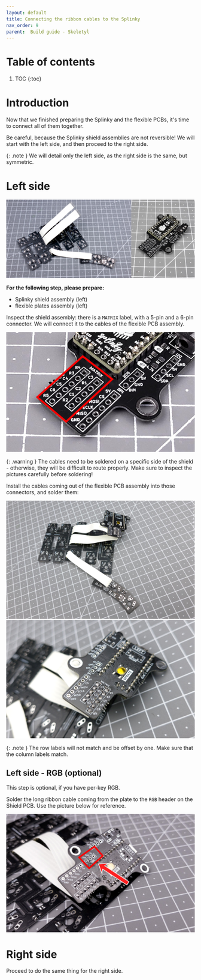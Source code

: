 ```yaml
---
layout: default
title: Connecting the ribbon cables to the Splinky
nav_order: 9
parent:  Build guide - Skeletyl
---
```


# Table of contents

1. TOC
{:toc}

# Introduction

Now that we finished preparing the Splinky and the flexible PCBs, it's time to connect all of them together. 

Be careful, because the Splinky shield assemblies are not reversible! We will start with the left side, and then proceed to the right side.

{: .note }
We will detail only the left side, as the right side is the same, but symmetric.

# Left side

![](../assets/pics/guides/cnano/33.jpg)

**For the following step, please prepare:**
- Splinky shield assembly (left)
- flexible plates assembly (left)

Inspect the shield assembly: there is a `MATRIX` label, with a 5-pin and a 6-pin connector. We will connect it to the cables of the flexible PCB assembly.

![](../assets/pics/guides/charybdis/45.jpg)

{: .warning }
The cables need to be soldered on a specific side of the shield - otherwise, they will be difficult to route properly. Make sure to inspect the pictures carefully before soldering!

Install the cables coming out of the flexible PCB assembly into those connectors, and solder them:

![](../assets/pics/guides/cnano/37.jpg)
![](../assets/pics/guides/cnano/38.jpg)

{: .note }
The row labels will not match and be offset by one. Make sure that the column labels match.

## Left side - RGB (optional)

This step is optional, if you have per-key RGB.

Solder the long ribbon cable coming from the plate to the `RGB` header on the Shield PCB. Use the picture below for reference.

![](../assets/pics/guides/generic/4.jpg)

# Right side

Proceed to do the same thing for the right side.
